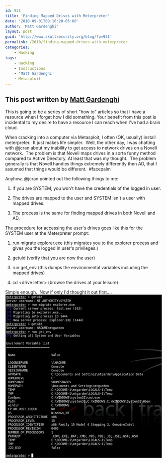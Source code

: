 ```yaml
---
id: 931
title: 'Finding Mapped Drives with Meterpreter'
date: '2010-09-01T09:16:20-05:00'
author: 'Matt Gardenghi'
layout: post
guid: 'http://www.skullsecurity.org/blog/?p=931'
permalink: /2010/finding-mapped-drives-with-meterpreter
categories:
    - Hacking
tags:
    - Hacking
    - Instructions
    - 'Matt Gardenghi'
    - Metasploit
---
```


This post written by <a href='https://twitter.com/matt_gardenghi'>Matt Gardenghi</a>
---------
This is going to be a series of short "how to" articles so that I have a resource when I forget how I did something. Your benefit from this post is incidental to my desire to have a resource I can reach when I've had a brain cloud.

When cracking into a computer via Metasploit, I often (OK, usually) install meterpreter.  It just makes life simpler.  Well, the other day, I was chatting with @jcran about my inability to get access to network drives on a Novell network.  The problem is that Novell maps drives in a sorta funny method compared to Active Directory. At least that was my thought.  The problem generally is that Novell handles things extremely differently then AD, that I assumed that things would be different.  #facepalm
<!--more-->
Anyhow, @jcran pointed out the following things to me:

1) If you are SYSTEM, you won't have the credentials of the logged in user.

2) The drives are mapped to the user and SYSTEM isn't a user with mapped drives.

3) The process is the same for finding mapped drives in both Novell and AD.

The procedure for accessing the user's drives goes like this for the SYSTEM user at the Meterpreter prompt:

1) run migrate explorer.exe (this migrates you to the explorer process and gives you the logged in user's privileges.)

2) getuid (verify that you are now the user)

3) run get_env (this dumps the environmental variables including the mapped drives)

4) cd &lt;drive letter&gt; (browse the drives at your leisure)

Simple enough.  Now if only I'd thought it out first....
<img src="/blogdata/file_browsing_example.png" alt="example of file browsing"/>